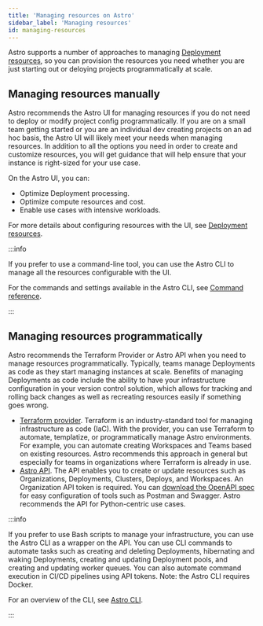 ```yaml
---
title: 'Managing resources on Astro'
sidebar_label: 'Managing resources'
id: managing-resources
---
```


Astro supports a number of approaches to managing [Deployment resources](https://www.astronomer.io/docs/astro/deployment-settings#deployment-resources), so you can provision the resources you need whether you are just starting out or deloying projects programmatically at scale.

## Managing resources manually

Astro recommends the Astro UI for managing resources if you do not need to deploy or modify project config programmatically. If you are on a small team getting started or you are an individual dev creating projects on an ad hoc basis, the Astro UI will likely meet your needs when managing resources. In addition to all the options you need in order to create and customize resources, you will get guidance that will help ensure that your instance is right-sized for your use case.

On the Astro UI, you can:

- Optimize Deployment processing.
- Optimize compute resources and cost.
- Enable use cases with intensive workloads.

For more details about configuring resources with the UI, see [Deployment resources](https://www.astronomer.io/docs/astro/deployment-resources).

:::info

If you prefer to use a command-line tool, you can use the Astro CLI to manage all the resources configurable with the UI.

For the commands and settings available in the Astro CLI, see [Command reference](https://www.astronomer.io/docs/astro/cli/reference).

:::

## Managing resources programmatically

Astro recommends the Terraform Provider or Astro API when you need to manage resources programmatically. Typically, teams manage Deployments as code as they start managing instances at scale. Benefits of managing Deployments as code include the ability to have your infrastructure configuration in your version control solution, which allows for tracking and rolling back changes as well as recreating resources easily if something goes wrong.

- [Terraform provider](https://www.astronomer.io/docs/astro/terraform-provider). Terraform is an industry-standard tool for managing infrastructure as code (IaC). With the provider, you can use Terraform to automate, templatize, or programmatically manage Astro environments. For example, you can automate creating Workspaces and Teams based on existing resources. Astro recommends this approach in general but especially for teams in organizations where Terraform is already in use.
- [Astro API](https://www.astronomer.io/docs/api). The API enables you to create or update resources such as Organizations, Deployments, Clusters, Deploys, and Workspaces. An Organization API token is required. You can [download the OpenAPI spec](https://www.astronomer.io/docs/api#download-openapi-specifications) for easy configuration of tools such as Postman and Swagger. Astro recommends the API for Python-centric use cases.

:::info

If you prefer to use Bash scripts to manage your infrastructure, you can use the Astro CLI as a wrapper on the API. You can use CLI commands to automate tasks such as creating and deleting Deployments, hibernating and waking Deployments, creating and updating Deployment pools, and creating and updating worker queues. You can also automate command execution in CI/CD pipelines using API tokens. Note: the Astro CLI requires Docker.

For an overview of the CLI, see [Astro CLI](https://www.astronomer.io/docs/astro/cli/overview).

:::
